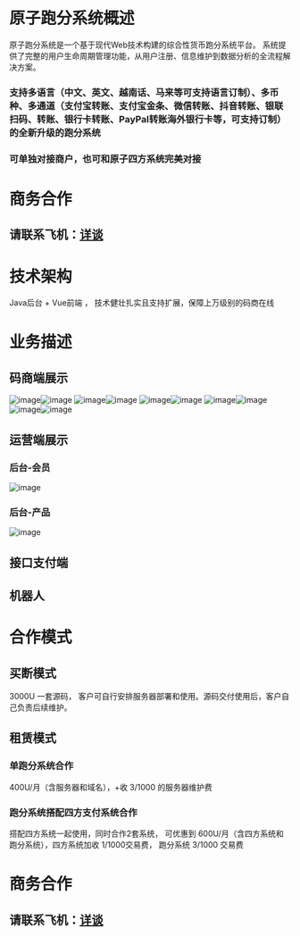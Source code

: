 # 原子跑分系统概述
原子跑分系统是一个基于现代Web技术构建的综合性货币跑分系统平台。
系统提供了完整的用户生命周期管理功能，从用户注册、信息维护到数据分析的全流程解决方案。
### 支持多语言（中文、英文、越南话、马来等可支持语言订制）、多币种、多通道（支付宝转账、支付宝金条、微信转账、抖音转账、银联扫码、转账、银行卡转账、PayPal转账海外银行卡等，可支持订制）的全新升级的跑分系统
### 可单独对接商户，也可和原子四方系统完美对接

# 商务合作
## 请联系飞机：<a href="https://t.me/AXPay06" target="_blank">详谈</a>

# 技术架构
Java后台 + Vue前端 ， 技术健壮扎实且支持扩展，保障上万级别的码商在线

# 业务描述
## 码商端展示
![image](https://raw.githubusercontent.com/sexyCs258369/paofen/refs/heads/main/%E9%A6%96%E9%A1%B5.png)![image](https://raw.githubusercontent.com/sexyCs258369/paofen/refs/heads/main/%E4%BA%A7%E5%93%81%E5%88%97%E8%A1%A8.png)
![image](https://github.com/sexyCs258369/paofen/blob/main/%E5%A4%9A%E8%AF%AD%E8%A8%80%E6%94%AF%E6%8C%81.png?raw=true)![image](https://raw.githubusercontent.com/sexyCs258369/paofen/refs/heads/main/%E8%AE%A2%E5%8D%95%E5%88%97%E8%A1%A8.png)
![image](https://raw.githubusercontent.com/sexyCs258369/paofen/refs/heads/main/%E7%A0%81%E5%95%86%E4%B8%8A%E4%BC%A0.png)![image](https://raw.githubusercontent.com/sexyCs258369/paofen/refs/heads/main/%E6%8B%89%E5%8F%96%E6%96%B0%E4%BA%BA.png)
![image](https://raw.githubusercontent.com/sexyCs258369/paofen/refs/heads/main/%E8%AE%A2%E5%8D%95%E6%95%B0%E6%8D%AE%E5%88%86%E6%9E%90.png)![image](https://raw.githubusercontent.com/sexyCs258369/paofen/refs/heads/main/%E8%AE%A2%E5%8D%95%E6%95%B0%E6%8D%AE%E5%88%86%E6%9E%902.png)
![image](https://github.com/sexyCs258369/paofen/blob/main/%E7%94%A8%E6%88%B7%E6%95%B0%E6%8D%AE%E5%88%86%E6%9E%90.png?raw=true)![image](https://raw.githubusercontent.com/sexyCs258369/paofen/refs/heads/main/%E8%B4%A6%E6%88%B7%E8%AE%BE%E7%BD%AE.png)

## 运营端展示
### 后台-会员
![image](https://raw.githubusercontent.com/sexyCs258369/paofen/refs/heads/main/%E5%90%8E%E5%8F%B0-%E4%BC%9A%E5%91%98.png)
### 后台-产品
![image](https://raw.githubusercontent.com/sexyCs258369/paofen/refs/heads/main/%E5%90%8E%E5%8F%B0-%E4%BA%A7%E5%93%81.png)

## 接口支付端

## 机器人


# 合作模式
## 买断模式
3000U 一套源码， 客户可自行安排服务器部署和使用。源码交付使用后，客户自己负责后续维护。

## 租赁模式
### 单跑分系统合作
400U/月（含服务器和域名），+收 3/1000 的服务器维护费
### 跑分系统搭配四方支付系统合作
搭配四方系统一起使用，同时合作2套系统， 可优惠到 600U/月（含四方系统和跑分系统），四方系统加收 1/1000交易费， 跑分系统 3/1000 交易费 

# 商务合作
## 请联系飞机：<a href="https://t.me/AXPay06" target="_blank">详谈</a>
